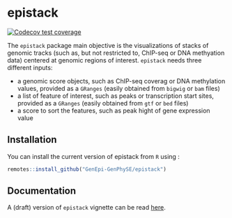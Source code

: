 
# epistack

<!-- badges: start -->
[![Codecov test coverage](https://codecov.io/gh/GenEpi-GenPhySE/epistack/branch/master/graph/badge.svg)](https://codecov.io/gh/GenEpi-GenPhySE/epistack?branch=master)
<!-- badges: end -->

The `epistack` package main objective is the visualizations of stacks 
of genomic tracks (such as, but not restricted to, ChIP-seq or
DNA methyation data)
centered at genomic regions of interest. `epistack` needs three 
different inputs:

- a genomic score objects, such as ChIP-seq coverag or DNA methylation values, 
provided as a `GRanges` (easily obtained from `bigwig` or `bam` files)
- a list of feature of interest, such as peaks or transcription start sites,
provided as a `GRanges` (easily obtained from `gtf` or `bed` files)
- a score to sort the features, such as peak hight of gene expression value


## Installation

You can install the current version of epistack from `R` using :

``` r
remotes::install_github("GenEpi-GenPhySE/epistack")
```

## Documentation

A (draft) version of `epistack` vignette can be read [here](https://htmlpreview.github.io/?https://github.com/GenEpi-GenPhySE/epistack/blob/master/inst/doc/using_epistack.html).



